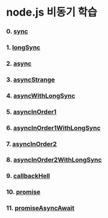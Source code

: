 # node.js 비동기 학습

### 0. [sync](./sync.js)

### 1. [longSync](./longSync.js)

### 2. [async](./async.js)

### 3. [asyncStrange](./asyncStrange.js)

### 4. [asyncWithLongSync](./asyncWithLongSync.js)

### 5. [asyncInOrder1](./asyncInOrder1.js)

### 6. [asyncInOrder1WithLongSync](./asyncInOrder1WithLongSync.js)

### 7. [asyncInOrder2](./asyncInOrder2.js)

### 8. [asyncInOrder2WithLongSync](./asyncInOrder2WithLongSync.js)

### 9. [callbackHell](./callbackHell.js)

### 10. [promise](./promise.js)

### 11. [promiseAsyncAwait](./promiseAsyncAwait.js)
